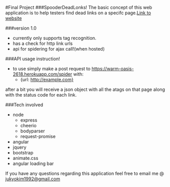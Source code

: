 #Final Project
###SpooderDeadLonks!
The basic concept of this web application is to help testers find dead links on a specifc page.[Link to website](https://warm-oasis-2618.herokuapp.com)

###version 1.0
- currently only supports <a> tag recognition.
- has a check for http link urls
- api for spidering for ajax call!(when hosted)


###API usage instruction!
- to use simply make a post request to https://warm-oasis-2618.herokuapp.com/spider with:
    + {url: http://example.com}

after a bit you will receive a json object with all the atags on that page along with the status code for each link.

###Tech involved
- node
    + express
    + cheerio
    + bodyparser
    + request-promise
- angular
- jquery
- bootstrap
- animate.css
- angular loading bar

If you have any questions regarding this application feel free to email me @ jukyokim1992@gmail.com
